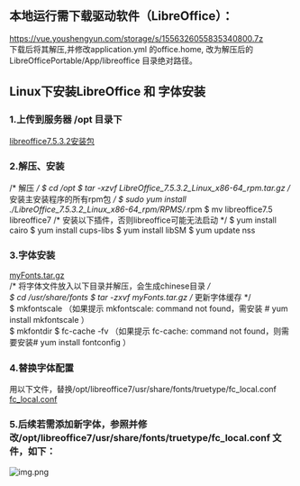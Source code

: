 ## 本地运行需下载驱动软件（LibreOffice）：

https://vue.youshengyun.com/storage/s/1556326055835340800.7z  
下载后将其解压,并修改application.yml 的office.home, 改为解压后的 LibreOfficePortable/App/libreoffice 目录绝对路径。

## Linux下安装LibreOffice 和 字体安装

### 1.上传到服务器 /opt 目录下

[libreoffice7.5.3.2安装包](https://vue.youshengyun.com/storage/s/1584241447769477120.gz)

### 2.解压、安装

/* 解压 */
$ cd /opt
$ tar -xzvf LibreOffice_7.5.3.2_Linux_x86-64_rpm.tar.gz
/* 安装主安装程序的所有rpm包 */
$ sudo yum install ./LibreOffice_7.5.3.2_Linux_x86-64_rpm/RPMS/*.rpm
$ mv libreoffice7.5 libreoffice7
/* 安装以下插件，否则libreoffice可能无法启动 */
$ yum install cairo
$ yum install cups-libs
$ yum install libSM
$ yum update nss

### 3.字体安装

[myFonts.tar.gz](https://vue.youshengyun.com/storage/s/1586775089787965440.gz)  
/* 将字体文件放入以下目录并解压，会生成chinese目录 */  
$ cd /usr/share/fonts
$ tar -zxvf myFonts.tar.gz
/* 更新字体缓存 */  
$ mkfontscale （如果提示 mkfontscale: command not found，需安装 # yum install mkfontscale ）  
$ mkfontdir
$ fc-cache -fv （如果提示 fc-cache: command not found，则需要安装# yum install fontconfig ）

### 4.替换字体配置

用以下文件，替换/opt/libreoffice7/usr/share/fonts/truetype/fc_local.conf  
[fc_local.conf](https://vue.youshengyun.com/storage/s/1586775102685450240.conf)

### 5.后续若需添加新字体，参照并修改/opt/libreoffice7/usr/share/fonts/truetype/fc_local.conf 文件，如下：

![img.png](https://vue.youshengyun.com/storage/s/1586745686706098176.png)